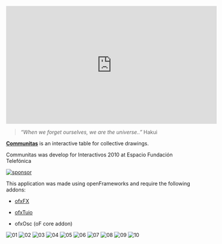 <iframe src="http://player.vimeo.com/video/15171352?autoplay=1" width="575" height="323" frameborder="0" webkitAllowFullScreen mozallowfullscreen allowFullScreen></iframe>
		
> _“When we forget ourselves, we are the universe..”_ Hakui

[**Communitas**](http://patriciogonzalezvivo.com/2010/communitas/) is an interactive table for collective drawings.

Communitas was develop for Interactivos 2010 at Espacio Fundación Telefónica

[ ![sponsor](http://patriciogonzalezvivo.com/2010/communitas/sponsor.jpg)](http://www.espacioft.org.ar/)

This application was made using openFrameworks and require the following addons:

* [ofxFX](https://github.com/patriciogonzalezvivo/ofxFX)

* [ofxTuio](https://github.com/patriciogonzalezvivo/ofxTuio)

* ofxOsc (oF core addon)

![01](http://patriciogonzalezvivo.com/2010/communitas/01.jpg)
![02](http://patriciogonzalezvivo.com/2010/communitas/02.jpg)
![03](http://patriciogonzalezvivo.com/2010/communitas/03.jpg)
![04](http://patriciogonzalezvivo.com/2010/communitas/04.jpg)
![05](http://patriciogonzalezvivo.com/2010/communitas/05.jpg)
![06](http://patriciogonzalezvivo.com/2010/communitas/06.jpg)
![07](http://patriciogonzalezvivo.com/2010/communitas/07.jpg)
![08](http://patriciogonzalezvivo.com/2010/communitas/08.jpg)
![09](http://patriciogonzalezvivo.com/2010/communitas/09.jpg)
![10](http://patriciogonzalezvivo.com/2010/communitas/10.jpg)

